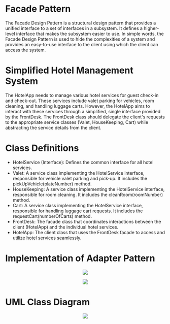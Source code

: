 # Facade Pattern
The Facade Design Pattern is a structural design pattern that provides a unified interface to a set of interfaces in a subsystem. It defines a higher-level interface that makes the subsystem easier to use. In simple words, the Facade Design Pattern is used to hide the complexities of a system and provides an easy-to-use interface to the client using which the client can access the system.


# Simplified Hotel Management System

The HotelApp needs to manage various hotel services for guest check-in and check-out. These services include valet parking for vehicles, room cleaning, and handling luggage carts. However, the HotelApp aims to interact with these services through a simplified, single interface provided by the FrontDesk. The FrontDesk class should delegate the client's requests to the appropriate service classes (Valet, HouseKeeping, Cart) while abstracting the service details from the client.

# Class Definitions
- HotelService (Interface): Defines the common interface for all hotel services. <br>
- Valet: A service class implementing the HotelService interface, responsible for vehicle valet parking and pick-up. It includes the pickUpVehicle(plateNumber) method. <br>
- HouseKeeping: A service class implementing the HotelService interface, responsible for room cleaning. It includes the cleanRoom(roomNumber) method. <br>
- Cart: A service class implementing the HotelService interface, responsible for handling luggage cart requests. It includes the requestCart(numberOfCarts) method. <br>
- FrontDesk: The facade class that coordinates interactions between the client (HotelApp) and the individual hotel services. <br>
- HotelApp: The client class that uses the FrontDesk facade to access and utilize hotel services seamlessly. <br>

# Implementation of Adapter Pattern

<p align="center">
  <img src="https://github.com/SG-Hangaan/FacadePattern/assets/127215110/f60d6897-ac62-4d1a-99d5-29391035d2c1"/>
</p>

<p align="center">
  <img src="https://github.com/SG-Hangaan/FacadePattern/assets/127215110/3aa44898-cc81-45fd-a260-799da2b90b9e"/>
</p>

# UML Class Diagram

<p align="center">
  <img src="https://github.com/SG-Hangaan/FacadePattern/assets/127215110/956053ed-9c9a-4cc8-b03a-5af63746173d"/>
</p>



